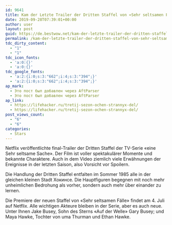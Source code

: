 ```yaml
---
id: 9641
title: Kam der Letzte Trailer der Dritten Staffel von «Sehr seltsamen Fälle». Und er ist ein sehr unterhaltsamer
date: 2019-09-28T07:39:01+00:00
author: user
layout: post
guid: https://de.bestwow.net/kam-der-letzte-trailer-der-dritten-staffel-von-sehr-seltsamen-falle-und-er-ist-ein-sehr-unterhaltsamer/
permalink: /kam-der-letzte-trailer-der-dritten-staffel-von-sehr-seltsamen-falle-und-er-ist-ein-sehr-unterhaltsamer/
tdc_dirty_content:
  - "1"
  - "1"
tdc_icon_fonts:
  - 'a:0:{}'
  - 'a:0:{}'
tdc_google_fonts:
  - 'a:2:{i:0;s:3:"662";i:4;s:3:"394";}'
  - 'a:2:{i:0;s:3:"662";i:4;s:3:"394";}'
ap_mark:
  - Это пост был добавлен через AftParser
  - Это пост был добавлен через AftParser
ap_link:
  - https://lifehacker.ru/tretij-sezon-ochen-strannyx-del/
  - https://lifehacker.ru/tretij-sezon-ochen-strannyx-del/
post_views_count:
  - "6"
  - "6"
categories:
  - Stars
---
```

Netflix veröffentlichte final-Trailer der Dritten Staffel der TV-Serie «eine Sehr seltsame Sache». Der Film ist voller spektakulärer Momente und bekannte Charaktere. Auch in dem Video ziemlich viele Erwähnungen der Ereignisse in der letzten Saison, also Vorsicht vor Spoilern.</p> 

Die Handlung der Dritten Staffel entfalten im Sommer 1985 alle in der gleichen kleinen Stadt Хокинсе. Die Hauptfiguren begegnen mit noch mehr unheimlichen Bedrohung als vorher, sondern auch mehr über einander zu lernen.

Die Premiere der neuen Staffel von «Sehr seltsamen Fälle» findet am 4. Juli auf Netflix. Alle wichtigen Akteure bleiben in der Serie, aber es auch neue. Unter Ihnen Jake Busey, Sohn des Sterns «Auf der Welle» Gary Busey; und Maya Hawke, Tochter von uma Thurman und Ethan Hawke.